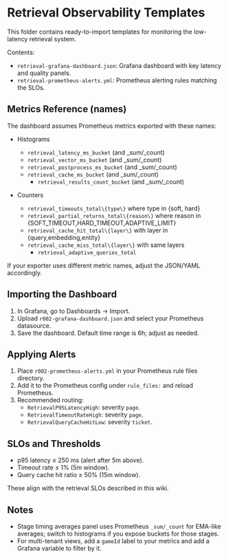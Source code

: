 # Retrieval Observability Templates

This folder contains ready-to-import templates for monitoring the low-latency retrieval system.

Contents:

- `retrieval-grafana-dashboard.json`: Grafana dashboard with key latency and quality panels.
- `retrieval-prometheus-alerts.yml`: Prometheus alerting rules matching the SLOs.

## Metrics Reference (names)

The dashboard assumes Prometheus metrics exported with these names:


- Histograms
	- `retrieval_latency_ms_bucket` (and _sum/_count)
	- `retrieval_vector_ms_bucket` (and _sum/_count)
	- `retrieval_postprocess_ms_bucket` (and _sum/_count)
	- `retrieval_cache_ms_bucket` (and _sum/_count)
		- `retrieval_results_count_bucket` (and _sum/_count)

- Counters
	- `retrieval_timeouts_total\{type\}` where type in \{soft, hard\}
	- `retrieval_partial_returns_total\{reason\}` where reason in \{SOFT_TIMEOUT,HARD_TIMEOUT,ADAPTIVE_LIMIT\}
	- `retrieval_cache_hit_total\{layer\}` with layer in \{query,embedding,entity\}
	- `retrieval_cache_miss_total\{layer\}` with same layers
		- `retrieval_adaptive_queries_total`

If your exporter uses different metric names, adjust the JSON/YAML accordingly.

## Importing the Dashboard

1. In Grafana, go to Dashboards → Import.
2. Upload `r002-grafana-dashboard.json` and select your Prometheus datasource.
3. Save the dashboard. Default time range is 6h; adjust as needed.

## Applying Alerts

1. Place `r002-prometheus-alerts.yml` in your Prometheus rule files directory.
2. Add it to the Prometheus config under `rule_files:` and reload Prometheus.
3. Recommended routing:
	- `RetrievalP95LatencyHigh`: severity `page`.
	- `RetrievalTimeoutRateHigh`: severity `page`.
	- `RetrievalQueryCacheHitLow`: severity `ticket`.

## SLOs and Thresholds

- p95 latency ≤ 250 ms (alert after 5m above).
- Timeout rate ≤ 1% (5m window).
- Query cache hit ratio ≥ 50% (15m window).

These align with the retrieval SLOs described in this wiki.

## Notes

- Stage timing averages panel uses Prometheus `_sum/_count` for EMA-like averages; switch to histograms if you expose buckets for those stages.
- For multi-tenant views, add a `gameId` label to your metrics and add a Grafana variable to filter by it.
